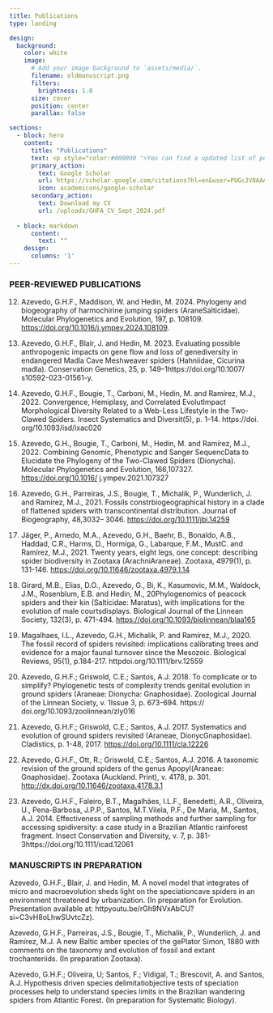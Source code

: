 ```yaml
---
title: Publications
type: landing

design:
  background:
    color: white
    image:
      # Add your image background to `assets/media/`.
      filename: oldmanuscript.png
      filters:
        brightness: 1.0
      size: cover
      position: center
      parallax: false

sections:
  - block: hero
    content:
      title: "Publications"
      text: <p style="color:#000000 ">You can find a updated list of publications on my Google Scholar profile, or you can download my CV. Don't hesitate to contact me if you find some pay wall on your way. </p>
      primary_action:
        text: Google Scholar
        url: https://scholar.google.com/citations?hl=en&user=PUGcJV8AAAAJ
        icon: academicons/google-scholar
      secondary_action:
        text: Download my CV
        url: /uploads/GHFA_CV_Sept_2024.pdf
  
  - block: markdown
      content:
        text: ""
    design:
      columns: '1'
---
```


### PEER-REVIEWED PUBLICATIONS

12. Azevedo, G.H.F., Maddison, W. and Hedin, M. 2024. Phylogeny and biogeography of harmochirine jumping spiders (AraneSalticidae).           Molecular Phylogenetics and Evolution, 197, p. 108109. https://doi.org/10.1016/j.ympev.2024.108109.

11. Azevedo, G.H.F., Blair, J. and Hedin, M. 2023. Evaluating possible anthropogenic impacts on gene flow and loss of genediversity in           endangered Madla Cave Meshweaver spiders (Hahniidae, Cicurina madla). Conservation Genetics, 25, p. 149–1https://doi.org/10.1007/          s10592-023-01561-y. 

10. Azevedo, G.H.F., Bougie, T., Carboni, M., Hedin, M. and Ramírez, M.J., 2022. Convergence, Hemiplasy, and Correlated EvolutImpact           Morphological Diversity Related to a Web-Less Lifestyle in the Two-Clawed Spiders. Insect Systematics and Diversit(5), p. 1–14. https://doi.          org/10.1093/isd/ixac020

9. Azevedo, G.H., Bougie, T., Carboni, M., Hedin, M. and Ramírez, M.J., 2022. Combining Genomic, Phenotypic and Sanger SequencData to           Elucidate the Phylogeny of the Two-Clawed 	Spiders (Dionycha). Molecular Phylogenetics and Evolution, 166,107327. https://doi.org/10.1016/          j.ympev.2021.107327

8. Azevedo, G.H., Parreiras, J.S., Bougie, T., Michalik, P., Wunderlich, J. and Ramírez, M.J., 2021. Fossils constrbiogeographical history           in a clade of flattened spiders with transcontinental distribution. Journal of Biogeography, 48,3032– 3046. https://doi.org/10.1111/jbi.14259

7. Jäger, P., Arnedo, M.A., Azevedo, G.H., Baehr, B., Bonaldo, A.B., Haddad, C.R., Harms, D., Hormiga, G., Labarque, F.M., MustC. and           Ramírez, M.J., 2021. Twenty years, eight legs, one concept: describing spider biodiversity in Zootaxa (ArachniAraneae). Zootaxa, 4979(1), p.           131-146. https://doi.org/10.11646/zootaxa.4979.1.14 

6. Girard, M.B., Elias, D.O., Azevedo, G., Bi, K., Kasumovic, M.M., Waldock, J.M., Rosenblum, E.B. and Hedin, M., 20Phylogenomics of           peacock spiders and their kin (Salticidae: Maratus), with implications for the evolution of male courtsdisplays. Biological Journal of the           Linnean Society, 132(3), p. 471-494. https://doi.org/10.1093/biolinnean/blaa165

5. Magalhaes, I.L., Azevedo, G.H., Michalik, P. and Ramírez, M.J., 2020. The fossil record of spiders revisited: implications calibrating           trees and evidence for a major faunal turnover since the Mesozoic. Biological Reviews, 95(1), p.184-217. httpdoi.org/10.1111/brv.12559

4. Azevedo, G.H.F.; Griswold, C.E.; Santos, A.J. 2018. To complicate or to simplify? Phylogenetic tests of complexity trends genital           evolution in ground spiders (Araneae: Dionycha: Gnaphosidae). Zoological Journal of the Linnean Society, v. 1Issue 3, p. 673-694. https://          doi.org/10.1093/zoolinnean/zly016

3. Azevedo, G.H.F.; Griswold, C.E.; Santos, A.J. 2017. Systematics and evolution of ground spiders revisited (Araneae, DionycGnaphosidae).           Cladistics, p. 1-48, 2017. https://doi.org/10.1111/cla.12226

2. Azevedo, G.H.F., Ott, R.; Griswold, C.E.; Santos, A.J. 2016. A taxonomic revision of the ground spiders of the genus Apopyl(Araneae:           Gnaphosidae). Zootaxa (Auckland. Print), v. 4178, p. 301. http://dx.doi.org/10.11646/zootaxa.4178.3.1

1. Azevedo, G.H.F., Faleiro, B.T., Magalhães, I.L.F., Benedetti, A.R., Oliveira, U., Pena-Barbosa, 	J.P.P., Santos, M.T.Vilela, P.F., De           Maria, M., Santos, A.J. 2014. Effectiveness of sampling methods and further sampling for accessing spidiversity: a case study in a Brazilian           Atlantic rainforest fragment. Insect Conservation and Diversity, v. 7, p. 381-3https://doi.org/10.1111/icad.12061

### MANUSCRIPTS IN PREPARATION
Azevedo, G.H.F., Blair, J. and Hedin, M. A novel model that integrates of micro and macroevolution sheds light on the speciationcave spiders           in an environment threatened by urbanization. (In preparation for Evolution. Presentation available at: httpyoutu.be/rGh9NVxAbCU?          si=C3vH8oLhwSUvtcZz).

Azevedo, G.H.F., Parreiras, J.S., Bougie, T., Michalik, P., Wunderlich, J. and Ramírez, M.J. A new Baltic amber species of the gePlator           Simon, 1880 with comments on the taxonomy and evolution of fossil and extant trochanteriids. (In preparation Zootaxa).

Azevedo, G.H.F.; Oliveira, U; Santos, F.; Vidigal, T.; Brescovit, A. and Santos, A.J. Hypothesis driven species delimitatiobjective tests of           speciation processes help to understand species limits in the Brazilian wandering spiders from Atlantic Forest. (In preparation for           Systematic Biology).
   
